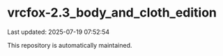 # vrcfox-2.3_body_and_cloth_edition

Last updated: 2025-07-19 07:52:54

This repository is automatically maintained.
